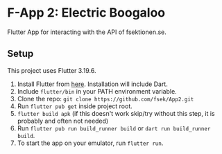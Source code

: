 # F-App 2: Electric Boogaloo

Flutter App for interacting with the API of fsektionen.se.

## Setup

This project uses Flutter 3.19.6.

1. Install Flutter from [here](https://docs.flutter.dev/release/archive). Installation will include Dart.
1. Include `flutter/bin` in your PATH environment variable.
1. Clone the repo: `git clone https://github.com/fsek/App2.git`
1. Run `flutter pub get` inside project root.
1. `flutter build apk` (if this doesn't work skip/try without this step, it is probably and often not needed)
1. Run `flutter pub run build_runner build` or `dart run build_runner build`.
1. To start the app on your emulator, run `flutter run`.
